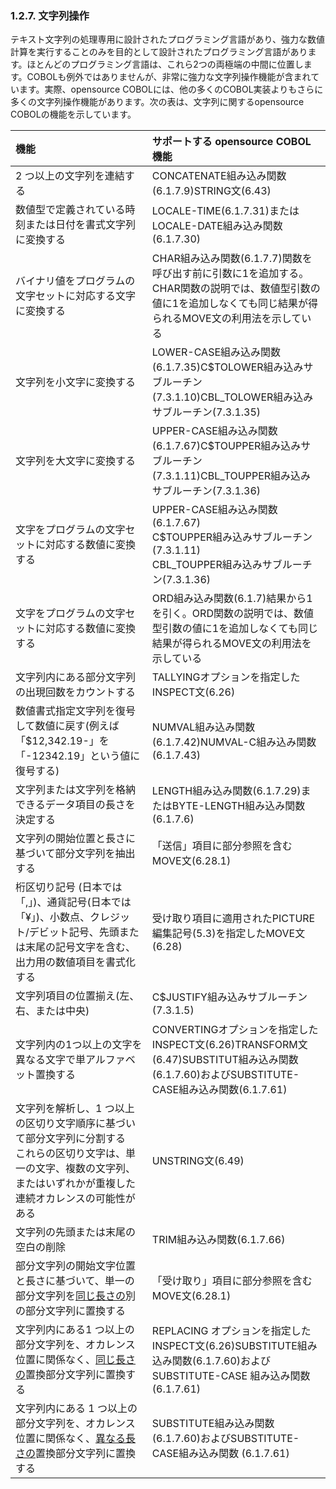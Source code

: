 ### 1.2.7. 文字列操作

テキスト文字列の処理専用に設計されたプログラミング言語があり、強力な数値計算を実行することのみを目的として設計されたプログラミング言語があります。ほとんどのプログラミング言語は、これら2つの両極端の中間に位置します。COBOLも例外ではありませんが、非常に強力な文字列操作機能が含まれています。実際、opensource COBOLには、他の多くのCOBOL実装よりもさらに多くの文字列操作機能があります。次の表は、文字列に関するopensource COBOLの機能を示しています。

| 機能 | サポートする opensource COBOL 機能  |
| :--- | :--- | 
|2 つ以上の文字列を連結する  |  CONCATENATE組み込み関数(6.1.7.9)STRING文(6.43) |
| 数値型で定義されている時刻または日付を書式文字列に変換する | LOCALE-TIME(6.1.7.31)またはLOCALE-DATE組み込み関数(6.1.7.30) |
| バイナリ値をプログラムの文字セットに対応する文字に変換する | CHAR組み込み関数(6.1.7.7)関数を呼び出す前に引数に1を追加する。CHAR関数の説明では、数値型引数の値に1を追加しなくても同じ結果が得られるMOVE文の利用法を示している |
| 文字列を小文字に変換する | LOWER-CASE組み込み関数(6.1.7.35)C$TOLOWER組み込みサブルーチン(7.3.1.10)CBL_TOLOWER組み込みサブルーチン(7.3.1.35) |
| 文字列を大文字に変換する | UPPER-CASE組み込み関数(6.1.7.67)C$TOUPPER組み込みサブルーチン(7.3.1.11)CBL_TOUPPER組み込みサブルーチン(7.3.1.36) |
| 文字をプログラムの文字セットに対応する数値に変換する | UPPER-CASE組み込み関数(6.1.7.67)<br>C$TOUPPER組み込みサブルーチン(7.3.1.11)<br>CBL_TOUPPER組み込みサブルーチン(7.3.1.36) |
| 文字をプログラムの文字セットに対応する数値に変換する | ORD組み込み関数(6.1.7)結果から1を引く。ORD関数の説明では、数値型引数の値に1を追加しなくても同じ結果が得られるMOVE文の利用法を示している |
| 文字列内にある部分文字列の出現回数をカウントする | TALLYINGオプションを指定したINSPECT文(6.26) |
| 数値書式指定文字列を復号して数値に戻す(例えば「$12,342.19-」を「-12342.19」という値に復号する) | NUMVAL組み込み関数(6.1.7.42)NUMVAL-C組み込み関数(6.1.7.43) |
| 文字列または文字列を格納できるデータ項目の長さを決定する | LENGTH組み込み関数(6.1.7.29)またはBYTE-LENGTH組み込み関数(6.1.7.6) |
| 文字列の開始位置と長さに基づいて部分文字列を抽出する | 「送信」項目に部分参照を含むMOVE文(6.28.1) |
| 桁区切り記号 (日本では「,」)、通貨記号(日本では「¥」)、小数点、クレジット/デビット記号、先頭または末尾の記号文字を含む、出力用の数値項目を書式化する | 受け取り項目に適用されたPICTURE編集記号(5.3)を指定したMOVE文(6.28)|
| 文字列項目の位置揃え(左、右、または中央) | C$JUSTIFY組み込みサブルーチン(7.3.1.5) |
| 文字列内の1つ以上の文字を異なる文字で単アルファベット置換する | CONVERTINGオプションを指定した INSPECT文(6.26)TRANSFORM文(6.47)SUBSTITUT組み込み関数(6.1.7.60)およびSUBSTITUTE-CASE組み込み関数(6.1.7.61) |
| 文字列を解析し、1 つ以上の区切り文字順序に基づいて部分文字列に分割する<br>これらの区切り文字は、単一の文字、複数の文字列、またはいずれかが重複した連続オカレンスの可能性がある | UNSTRING文(6.49) |
| 文字列の先頭または末尾の空白の削除 | TRIM組み込み関数(6.1.7.66) |
| 部分文字列の開始文字位置と長さに基づいて、単一の部分文字列を<u>同じ長さの</u>別の部分文字列に置換する | 「受け取り」項目に部分参照を含むMOVE文(6.28.1) |
| 文字列内にある1 つ以上の部分文字列を、オカレンス位置に関係なく、<u>同じ長さの</u>置換部分文字列に置換する | REPLACING オプションを指定した INSPECT文(6.26)SUBSTITUTE組み込み関数(6.1.7.60)およびSUBSTITUTE-CASE 組み込み関数 (6.1.7.61) |
| 文字列内にある 1 つ以上の部分文字列を、オカレンス位置に関係なく、<u>異なる長さの</u>置換部分文字列に置換する | SUBSTITUTE組み込み関数(6.1.7.60)およびSUBSTITUTE-CASE組み込み関数 (6.1.7.61) |